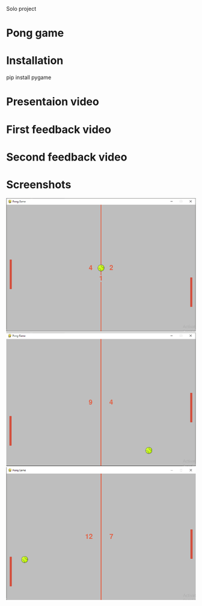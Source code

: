 Solo project
# Pong game
# Installation
pip install pygame
# Presentaion video
# First feedback video
# Second feedback video
# Screenshots
![](screenshot/pong%20sc%201.png)
![](screenshot/pong%20sc%202.png)
![](screenshot/pong%20sc%203.png)

